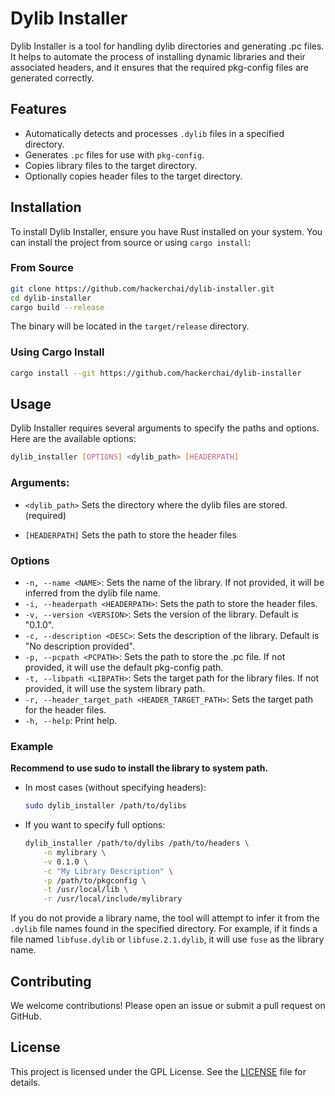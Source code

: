 # Dylib Installer

Dylib Installer is a tool for handling dylib directories and generating .pc files. It helps to automate the process of installing dynamic libraries and their associated headers, and it ensures that the required pkg-config files are generated correctly.

## Features

- Automatically detects and processes `.dylib` files in a specified directory.
- Generates `.pc` files for use with `pkg-config`.
- Copies library files to the target directory.
- Optionally copies header files to the target directory.

## Installation

To install Dylib Installer, ensure you have Rust installed on your system. You can install the project from source or using `cargo install`:

### From Source

```sh
git clone https://github.com/hackerchai/dylib-installer.git
cd dylib-installer
cargo build --release
```

The binary will be located in the `target/release` directory.

### Using Cargo Install

```sh
cargo install --git https://github.com/hackerchai/dylib-installer
```

## Usage

Dylib Installer requires several arguments to specify the paths and options. Here are the available options:

```sh
dylib_installer [OPTIONS] <dylib_path> [HEADERPATH]
```
### Arguments:
- `<dylib_path>`  Sets the directory where the dylib files are stored.(required)

- `[HEADERPATH]`  Sets the path to store the header files

### Options

- `-n, --name <NAME>`: Sets the name of the library. If not provided, it will be inferred from the dylib file name.
- `-i, --headerpath <HEADERPATH>`: Sets the path to store the header files.
- `-v, --version <VERSION>`: Sets the version of the library. Default is "0.1.0".
- `-c, --description <DESC>`: Sets the description of the library. Default is "No description provided".
- `-p, --pcpath <PCPATH>`: Sets the path to store the .pc file. If not provided, it will use the default pkg-config path.
- `-t, --libpath <LIBPATH>`: Sets the target path for the library files. If not provided, it will use the system library path.
- `-r, --header_target_path <HEADER_TARGET_PATH>`: Sets the target path for the header files.
- `-h, --help`: Print help.

### Example

**Recommend to use sudo to install the library to system path.**

- In most cases (without specifying headers):
    ```sh
    sudo dylib_installer /path/to/dylibs
    ```

- If you want to specify full options:
    ```sh
    dylib_installer /path/to/dylibs /path/to/headers \
        -n mylibrary \
        -v 0.1.0 \
        -c "My Library Description" \
        -p /path/to/pkgconfig \
        -t /usr/local/lib \
        -r /usr/local/include/mylibrary
    ```

If you do not provide a library name, the tool will attempt to infer it from the `.dylib` file names found in the specified directory. For example, if it finds a file named `libfuse.dylib` or `libfuse.2.1.dylib`, it will use `fuse` as the library name.

## Contributing

We welcome contributions! Please open an issue or submit a pull request on GitHub.

## License

This project is licensed under the GPL License. See the [LICENSE](https://github.com/hackerchai/dylib-installer/blob/main/LICENSE) file for details.